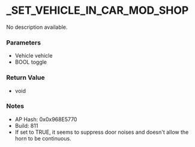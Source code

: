 # _SET_VEHICLE_IN_CAR_MOD_SHOP

No description available.

### Parameters
* Vehicle vehicle
* BOOL toggle

### Return Value
* void

### Notes
* AP Hash: 0x0x968E5770
* Build: 811
* If set to TRUE, it seems to suppress door noises and doesn't allow the horn to be continuous.

